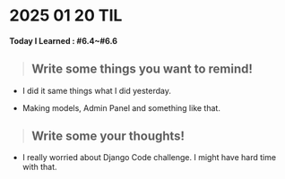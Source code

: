 # **2025 01 20 TIL**

#### Today I Learned : #6.4~#6.6

> ## Write some things you want to remind!

- I did it same things what I did yesterday.

- Making models, Admin Panel and something like that.

> ## Write some your thoughts!

- I really worried about Django Code challenge. I might have hard time with that.
